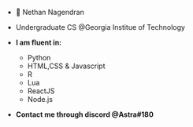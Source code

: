 - 👋 Nethan Nagendran
- Undergraduate CS @Georgia Institue of Technology
- **I am fluent in:**
    - Python
    - HTML,CSS & Javascript
    - R
    - Lua
    - ReactJS
    - Node.js

- **Contact me through discord @Astra#180**



